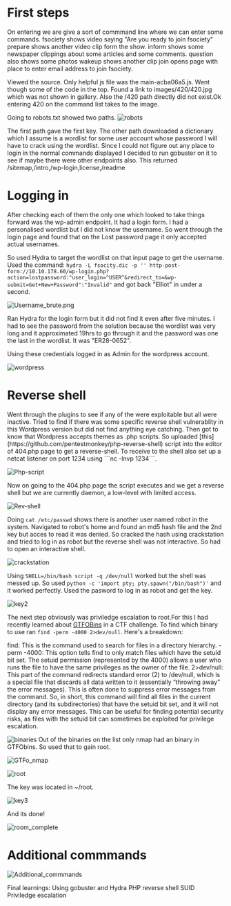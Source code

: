 <h1>First steps</h1>
On entering we are give a sort of commmand line where we can enter some commands.
fsociety shows video saying "Are you ready to join fsociety"
prepare shows another video clip form the show.
inform shows some newspaper clippings about some articles and some comments.
question also shows some photos
wakeup shows another clip
join opens page with place to enter email address to join fsociety.

Viewed the source. Only helpful js file was the main-acba06a5.js.
Went though some of the code in the top. Found a link to images/420/420.jpg which was not shown in gallery. Also the /420 path directly did not exist.Ok entering 420 on the command list takes to the image.

Going to robots.txt showed two paths.
![robots](robots.png)

The first path gave the first key.
The other path downloaded a dictionary which I assume is a wordlist for some user account whose password I will have to crack using the wordlist.
Since I could not figure out any place to login in the normal commands displayed I decided to run gobuster on it to see if maybe there were other endpoints also.
This returned /sitemap,/intro,/wp-login,license,/readme

<h1>Logging in</h1>
After checking each of them the only one which looked to take things forward was the wp-admin endpoint. It had a login form. 
I had a personalised wordlist but I did not know the username.
So went through the login page and found that on the Lost password page it only accepted actual usernames.

So used Hydra to target the wordlist on that input page to get the username.
Used the command: ```hydra -L fsocity.dic -p '' http-post-form://10.10.178.60/wp-login.php?action=lostpassword:"user_login=^USER^&redirect_to=&wp-submit=Get+New+Password":"Invalid"```
and got back "Elliot" in under a second.

![Username_brute.png](Username_brute.png)

Ran Hydra for the login form but it did not find it even after five minutes.
I had to see the password from the solution because the wordlist was very long and it approximated 19hrs to go through it and the password was one the last in the wordlist.
It was "ER28-0652".

Using these credentials logged in as Admin for the wordpress account.

![wordpress](wordpress.png)

<h1>Reverse shell</h1>
Went through the plugins to see if any of the were exploitable but all were inactive.
Tried to find if there was some specific reverse shell vulnerablity in this Wordpress version but did not find anything eye catching.
Then got to know that Wordpress accepts themes as .php scripts. 
So uploaded [this](https://github.com/pentestmonkey/php-reverse-shell) script into the editor of 404.php page to get a reverse-shell.
To receive to the shell also set up a netcat listener on port 1234 using ```nc -lnvp 1234```.

![Php-script](php.png)

Now on going to the 404.php page the script executes and we get a reverse shell but we are currently daemon, a low-level  with limited access.

![Rev-shell](shell.png)

Doing ```cat /etc/passwd``` shows there is another user named robot in the system.
Navigated to robot's home and found an md5 hash file and the 2nd key but acces to read it was denied.
So cracked the hash using crackstation and tried to log in as robot but the reverse shell was not interactive.
So had to open an interactive shell. 

![crackstation](crack.png)

Using ```SHELL=/bin/bash script -q /dev/null``` worked but the shell was messed up.
So used ```python -c 'import pty; pty.spawn("/bin/bash")'``` and it worked perfectly.
Used the pasword to log in as robot and get the key.

![key2](key2.png)

The next step obviously was priviledge escalation to root.For this I had recently learned about [GTFOBins](https://gtfobins.github.io/#) in a CTF challenge.
To find which binary to use ran ```find -perm -4000 2>dev/null```.
Here's a breakdown:

find: This is the command used to search for files in a directory hierarchy.
-perm -4000: This option tells find to only match files which have the setuid bit set. 
The setuid permission (represented by the 4000) allows a user who runs the file to have the same privileges as the owner of the file.
2>dev/null: This part of the command redirects standard error (2) to /dev/null, which is a special file that discards all data written to it (essentially “throwing away” the error messages).
This is often done to suppress error messages from the command.
So, in short, this command will find all files in the current directory (and its subdirectories) that have the setuid bit set, 
and it will not display any error messages. This can be useful for finding potential security risks, as files with the setuid bit can sometimes be exploited for privilege escalation. 

![binaries](binaries.png)
Out of the binaries on the list only nmap had an binary in GTFObins. So used that to gain root.

![GTFo_nmap](GTFo_nmap)

![root](root.png)

The key was located in ~/root.
 
![key3](key3.png)
 
 
And its done!

![room_complete](room_complete.png)

<h1>Additional commmands</h1>

![Additional_commmands](Additional_commmands.png)

 Final learnings:
 Using gobuster and Hydra
 PHP reverse shell
 SUID
 Priviledge escalation